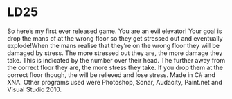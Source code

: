 # LD25
So here’s my first ever released game. You are an evil elevator! Your goal is drop the mans of at the wrong floor so they get stressed out and eventually explode!When the mans realise that they’re on the wrong floor they will be damaged by stress. The more stressed out they are, the more damage they take. This is indicated by the number over their head. The further away from the correct floor they are, the more stress they take. If you drop them at the correct floor though, the will be relieved and lose stress.  Made in C# and XNA. Other programs used were Photoshop, Sonar, Audacity, Paint.net and Visual Studio 2010.
